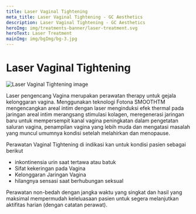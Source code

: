 ```yaml
---
title: Laser Vaginal Tightening
meta_title: Laser Vaginal Tightening - GC Aesthetics
description: Laser Vaginal Tightening - GC Aesthetics
heroImg: img/treatments-banner/laser-treatment.svg
heroText: Laser Treatment
mainImg: img/bgImg/bg-3.jpg
---
```


<div class="container">
<div class="row mt-4">

# Laser Vaginal Tightening

</div>
<div class="row mt-4">
<div class="col-12 col-md-6 col-lg-4">

<img :src="mainImg" class="w-100" alt="Laser Vaginal Tightening image" />

</div>
<div class="col-12 col-md-6 col-lg-8 mt-4 mt-md-0">

Laser pengencang Vagina merupakan perawatan therapy untuk gejala
kelonggaran vagina. Menggunakan teknologi Fotona SMOOTHTM
mengencangkan areal intim dengan laser menginduksi efek thermal
pada jaringan areal intim merangsang stimulasi kolagen, meregenerasi
jaringan baru untuk mempersempit kanal vagina peningkatan dalam
pengetatan saluran vagina, penampilan vagina yang lebih muda dan
mengatasi masalah yang muncul umumnya kondisi setelah melahirkan
dan menopause.

Perawatan Vaginal Tightening di indikasi kan untuk kondisi pasien
sebagai berikut

- inkontinensia urin saat tertawa atau batuk
- Sifat kekeringan pada Vagina
- Kelonggaran Jaringan Vagina
- hilangnya sensasi saat berhubungan seksual

Perawatan non-bedah dengan jangka waktu yang singkat dan hasil
yang maksimal mempermudah keleluasaan pasien untuk segera
melanjutkan aktifitas harian (dengan catatan perawat).

</div>
</div>

</div>
